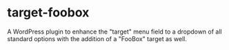 target-foobox
=============

A WordPress plugin to enhance the "target" menu field to a dropdown of all standard options with the addition of a "FooBox" target as well.

